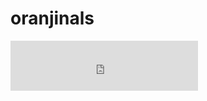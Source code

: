 # oranjinals

<iframe height="80px" width="300px" frameborder="0" src=https://livecounts.io/embed/twitter-live-follower-counter/oranjinals style="border: 0; width:300px; height:80px;"></iframe>
